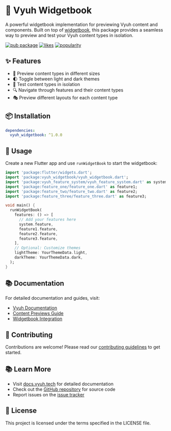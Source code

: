 # 🎨 Vyuh Widgetbook

A powerful widgetbook implementation for previewing Vyuh content and components. Built on top of [widgetbook](https://pub.dev/packages/widgetbook), this package provides a seamless way to preview and test your Vyuh content types in isolation.

[![pub package](https://img.shields.io/pub/v/vyuh_widgetbook.svg)](https://pub.dev/packages/vyuh_widgetbook)
[![likes](https://img.shields.io/pub/likes/vyuh_widgetbook)](https://pub.dev/packages/vyuh_widgetbook/score)
[![popularity](https://img.shields.io/pub/popularity/vyuh_widgetbook)](https://pub.dev/packages/vyuh_widgetbook/score)

## ✨ Features

- 📱 Preview content types in different sizes
- 🌓 Toggle between light and dark themes
- 🎯 Test content types in isolation
- 🔍 Navigate through features and their content types
- 🎭 Preview different layouts for each content type

## 📦 Installation

```yaml
dependencies:
  vyuh_widgetbook: ^1.0.0
```

## 🚀 Usage

Create a new Flutter app and use `runWidgetBook` to start the widgetbook:

```dart
import 'package:flutter/widgets.dart';
import 'package:vyuh_widgetbook/vyuh_widgetbook.dart';
import 'package:vyuh_feature_system/vyuh_feature_system.dart' as system;
import 'package:feature_one/feature_one.dart' as feature1;
import 'package:feature_two/feature_two.dart' as feature2;
import 'package:feature_three/feature_three.dart' as feature3;

void main() {
  runWidgetBook(
    features: () => [
      // Add your features here
      system.feature,
      feature1.feature,
      feature2.feature,
      feature3.feature,
    ],
    // Optional: Customize themes
    lightTheme: YourThemeData.light,
    darkTheme: YourThemeData.dark,
  );
}
```

## 📚 Documentation

For detailed documentation and guides, visit:
- [Vyuh Documentation](https://docs.vyuh.tech)
- [Content Previews Guide](https://docs.vyuh.tech/guides/cms/previews)
- [Widgetbook Integration](https://docs.vyuh.tech/guides/cms/widgetbook)

## 🤝 Contributing

Contributions are welcome! Please read our [contributing guidelines](https://github.com/vyuh-tech/vyuh/blob/main/CONTRIBUTING.md) to get started.

## 📚 Learn More

- Visit [docs.vyuh.tech](https://docs.vyuh.tech) for detailed documentation
- Check out the [GitHub repository](https://github.com/vyuh-tech/vyuh) for source code
- Report issues on the [issue tracker](https://github.com/vyuh-tech/vyuh/issues)

## 📄 License

This project is licensed under the terms specified in the LICENSE file.
